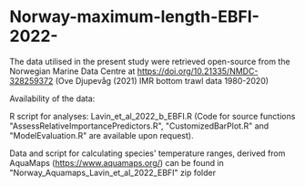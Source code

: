 # Norway-maximum-length-EBFI-2022-

The data utilised in the present study were retrieved open-source from the Norwegian Marine Data Centre at https://doi.org/10.21335/NMDC-328259372
(Ove Djupevåg (2021) IMR bottom trawl data 1980-2020)

Availability of the data:

R script for analyses: Lavin_et_al_2022_b_EBFI.R
(Code for source functions "AssessRelativeImportancePredictors.R",
"CustomizedBarPlot.R" and "ModelEvaluation.R" are available upon request).

Data and script for calculating species' temperature ranges,
derived from AquaMaps (https://www.aquamaps.org/) can be found in
"Norway_Aquamaps_Lavin_et_al_2022_EBFI" zip folder

